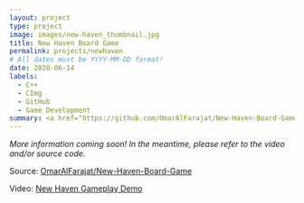 ```yaml
---
layout: project
type: project
image: images/new-haven_thumbnail.jpg
title: New Haven Board Game
permalink: projects/newhaven
# All dates must be YYYY-MM-DD format!
date: 2020-06-14
labels:
  - C++
  - CImg
  - GitHub
  - Game Development
summary: <a href="https://github.com/OmarAlFarajat/New-Haven-Board-Game"><i class="large github icon"></i></a><a href="https://youtu.be/8jRI4ZnfOsM"><i class="large youtube icon "></i></a>A recreation of the New Haven board game using C++ and the CImg header-only library for visualization.
---
```

*More information coming soon! In the meantime, please refer to the video and/or source code.*  

Source: <a href="https://github.com/OmarAlFarajat/New-Haven-Board-Game"><i class="large github icon"></i>OmarAlFarajat/New-Haven-Board-Game</a>  

Video: <a href="https://youtu.be/8jRI4ZnfOsM"><i class="large youtube icon "></i>New Haven Gameplay Demo</a>